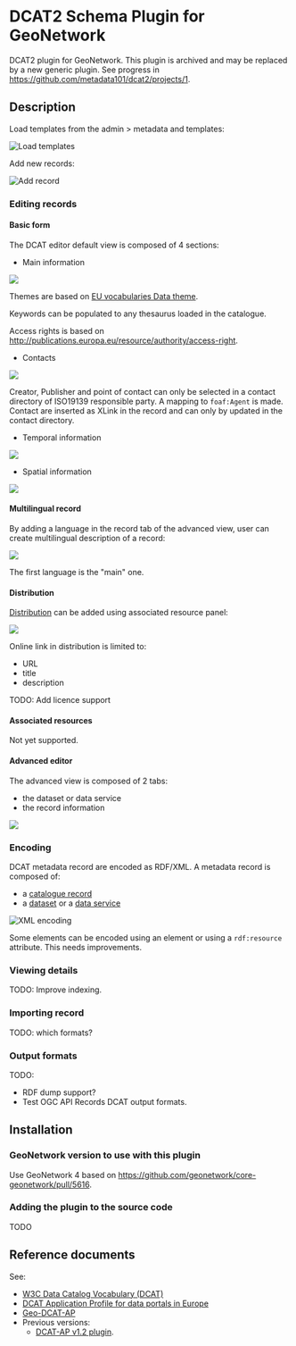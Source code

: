 # DCAT2 Schema Plugin for GeoNetwork

DCAT2 plugin for GeoNetwork. This plugin is archived and may be replaced by a new generic plugin. See progress in https://github.com/metadata101/dcat2/projects/1.

## Description

Load templates from the admin > metadata and templates:

![Load templates](doc/en/img/admin-load-templates.png)

Add new records:

![Add record](doc/en/img/dcat-add-record.png)

### Editing records

#### Basic form

The DCAT editor default view is composed of 4 sections:

* Main information

![](doc/en/img/dcat-editor-main.png)

Themes are based on [EU vocabularies Data theme](https://op.europa.eu/en/web/eu-vocabularies/dataset/-/resource?uri=http://publications.europa.eu/resource/dataset/data-theme). 

Keywords can be populated to any thesaurus loaded in the catalogue.

Access rights is based on http://publications.europa.eu/resource/authority/access-right.


* Contacts

![](doc/en/img/dcat-editor-contact.png)

Creator, Publisher and point of contact can only be selected in a contact directory of ISO19139 responsible party. A mapping to `foaf:Agent` is made. Contact are inserted as XLink in the record and can only by updated in the contact directory.

* Temporal information

![](doc/en/img/dcat-editor-temporal.png)

* Spatial information

![](doc/en/img/dcat-editor-spatial.png)


#### Multilingual record

By adding a language in the record tab of the advanced view, user can create multilingual description of a record:

![](doc/en/img/dcat-editor-multilingual.png)

The first language is the "main" one.


#### Distribution

[Distribution](https://www.w3.org/TR/vocab-dcat-2/#Class:Distribution) can be added using associated resource panel:

![](doc/en/img/dcat-add-associated-resource.png)

Online link in distribution is limited to:
* URL
* title
* description

TODO: Add licence support

#### Associated resources

Not yet supported.


#### Advanced editor

The advanced view is composed of 2 tabs:
* the dataset or data service
* the record information

![](doc/en/img/dcat-editor-advanced.png)


### Encoding

DCAT metadata record are encoded as RDF/XML. A metadata record is composed of:
* a [catalogue record](https://www.w3.org/TR/vocab-dcat-2/#Property:catalog_catalog_record)
* a [dataset](https://www.w3.org/TR/vocab-dcat-2/#Class:Dataset) or a [data service](https://www.w3.org/TR/vocab-dcat-2/#Class:Data_Service)


![XML encoding](doc/en/img/dcat-encoding.png)


Some elements can be encoded using an element or using a `rdf:resource` attribute. This needs improvements.

### Viewing details

TODO: Improve indexing.

### Importing record

TODO: which formats?

### Output formats

TODO:
* RDF dump support?
* Test OGC API Records DCAT output formats.


## Installation
### GeoNetwork version to use with this plugin

Use GeoNetwork 4 based on https://github.com/geonetwork/core-geonetwork/pull/5616.

### Adding the plugin to the source code

TODO

## Reference documents

See:
* [W3C Data Catalog Vocabulary (DCAT)](https://www.w3.org/TR/vocab-dcat-2/)
* [DCAT Application Profile for data portals in Europe](https://joinup.ec.europa.eu/collection/semantic-interoperability-community-semic/solution/dcat-application-profile-data-portals-europe)
* [Geo-DCAT-AP](https://inspire.ec.europa.eu/good-practice/geodcat-ap)
* Previous versions:
  * [DCAT-AP v1.2 plugin](https://github.com/metadata101/dcat-ap1.1).
